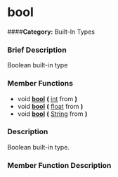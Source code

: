 #  bool  
####**Category:** Built-In Types

###  Brief Description  
Boolean built-in type

###  Member Functions 
  * void  **[bool](#bool)**  **(** [int](class_int) from  **)**
  * void  **[bool](#bool)**  **(** [float](class_float) from  **)**
  * void  **[bool](#bool)**  **(** [String](class_string) from  **)**

###  Description  
Boolean built-in type.

###  Member Function Description  
